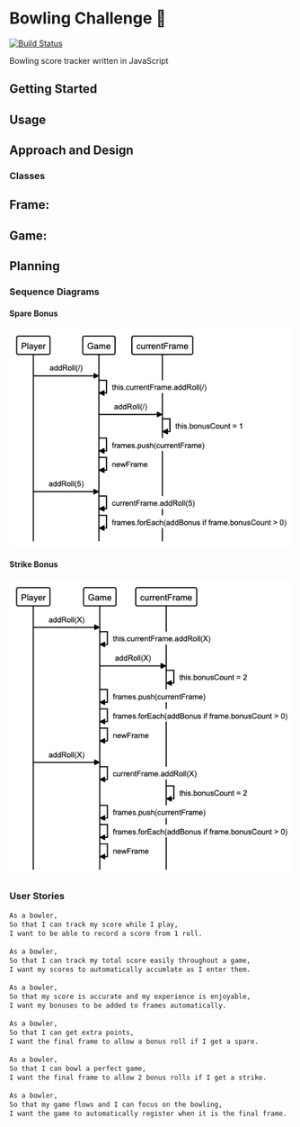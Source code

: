 Bowling Challenge 🎳
====================

[![Build Status](https://travis-ci.com/AJ8GH/bowling-challenge.svg?branch=master)](https://travis-ci.com/AJ8GH/bowling-challenge)

Bowling score tracker written in JavaScript

## Getting Started

## Usage

## Approach and Design

### Classes

Frame:
-

Game:
-

## Planning

### Sequence Diagrams

#### Spare Bonus

![spare-bonus](public/images/spare-bonus.png)

#### Strike Bonus
![strike-bonus](public/images/strike-bonus.png)


### User Stories
```
As a bowler,
So that I can track my score while I play,
I want to be able to record a score from 1 roll.

As a bowler,
So that I can track my total score easily throughout a game,
I want my scores to automatically accumlate as I enter them.

As a bowler,
So that my score is accurate and my experience is enjoyable,
I want my bonuses to be added to frames automatically.

As a bowler,
So that I can get extra points,
I want the final frame to allow a bonus roll if I get a spare.

As a bowler,
So that I can bowl a perfect game,
I want the final frame to allow 2 bonus rolls if I get a strike.

As a bowler,
So that my game flows and I can focus on the bowling,
I want the game to automatically register when it is the final frame.
```
